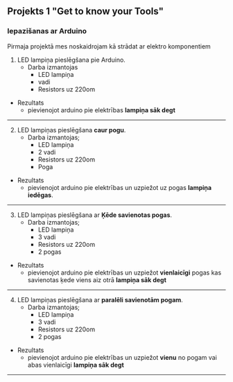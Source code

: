 ## Projekts 1 "Get to know your Tools"

### Iepazišanas ar Arduino

Pirmaja projektā mes noskaidrojam kā strādat ar elektro komponentiem

1. LED lampiņa pieslēgšana pie Arduino.
    - Darba izmantojas
        - LED lampiņa
        - vadi
        - Resistors uz 220om

- Rezultats
    - pievienojot arduino pie elektrības **lampiņa sāk degt**

-------------

2. LED lampiņas pieslēgšana **caur pogu**.
    - Darba izmantojas;
        - LED lampiņa
        - 2 vadi
        - Resistors uz 220om
        - Poga

- Rezultats
    - pievienojot arduino pie elektrības un uzpiežot uz pogas **lampiņa iedēgas**.

-------------

3. LED lampiņas pieslēgšana ar **Ķēde savienotas pogas**.
    - Darba izmantojas;
        - LED lampiņa
        - 3 vadi
        - Resistors uz 220om
        - 2 pogas

- Rezultats
    - pievienojot arduino pie elektrības un uzpiežot **vienlaicīgi** pogas kas savienotas ķede viens aiz otrā **lampiņa sāk degt**

-------------

4. LED lampiņas pieslēgšana ar **paralēli savienotām pogam**.
    - Darba izmantojas;
        - LED lampiņa
        - 3 vadi
        - Resistors uz 220om
        - 2 pogas

- Rezultats
    - pievienojot arduino pie elektrības un uzpiežot **vienu** no pogam vai abas vienlaicīgi **lampiņa sāk degt**

-------------